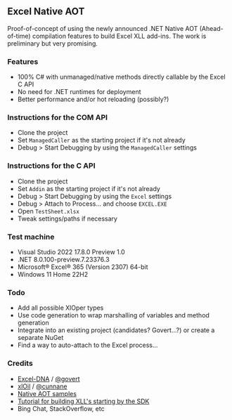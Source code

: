 ## Excel Native AOT

Proof-of-concept of using the newly announced .NET Native AOT (Ahead-of-time) compilation features to build Excel XLL add-ins.
The work is preliminary but very promising.

### Features

- 100% C# with unmanaged/native methods directly callable by the Excel C API
- No need for .NET runtimes for deployment
- Better performance and/or hot reloading (possibly?)

### Instructions for the COM API

- Clone the project
- Set `ManagedCaller` as the starting project if it's not already
- Debug > Start Debugging by using the `ManagedCaller` settings

### Instructions for the C API

- Clone the project
- Set `Addin` as the starting project if it's not already
- Debug > Start Debugging by using the `Excel` settings
- Debug > Attach to Process... and choose `EXCEL.EXE`
- Open `TestSheet.xlsx`
- Tweak settings/paths if necessary

### Test machine

- Visual Studio 2022 17.8.0 Preview 1.0
- .NET 8.0.100-preview.7.23376.3
- Microsoft® Excel® 365 (Version 2307) 64-bit 
- Windows 11 Home 22H2

### Todo

- Add all possible XlOper types
- Use code generation to wrap marshalling of variables and method generation
- Integrate into an existing project (candidates? Govert...?) or create a separate NuGet
- Find a way to auto-attach to the Excel process...

### Credits

- [Excel-DNA](https://excel-dna.net/) / [@govert](https://github.com/govert)
- [xlOil](https://xloil.readthedocs.io/en/stable/Introduction.html) / [@cunnane](https://github.com/cunnane)
- [Native AOT samples](https://github.com/dotnet/samples/tree/main/core/nativeaot)
- [Tutorial for building XLL's starting by the SDK](https://github.com/asavine/xlCppTutorial)
- Bing Chat, StackOverflow, etc
